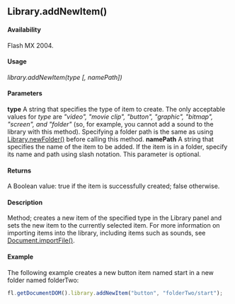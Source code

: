 ## Library.addNewItem()

#### Availability

Flash MX 2004.

#### Usage

*library.addNewItem(type [, namePath])*

#### Parameters

**type** A string that specifies the type of item to create. The only acceptable values for *type* are *"video", "movie clip", "button", "graphic", "bitmap", "screen", and "folder"* (so, for example, you cannot add a sound to the library with this method). Specifying a folder path is the same as using [Library.newFolder()](../Library_object/Library12.md) before calling this method.
**namePath** A string that specifies the name of the item to be added. If the item is in a folder, specify its name and path using slash notation. This parameter is optional.

#### Returns

A Boolean value: true if the item is successfully created; false otherwise.

#### Description

Method; creates a new item of the specified type in the Library panel and sets the new item to the currently selected item. For more information on importing items into the library, including items such as sounds, see [Document.importFile()](../Document_object/Document93.md).

#### Example

The following example creates a new button item named start in a new folder named folderTwo:

```javascript
fl.getDocumentDOM().library.addNewItem("button", "folderTwo/start");
```
